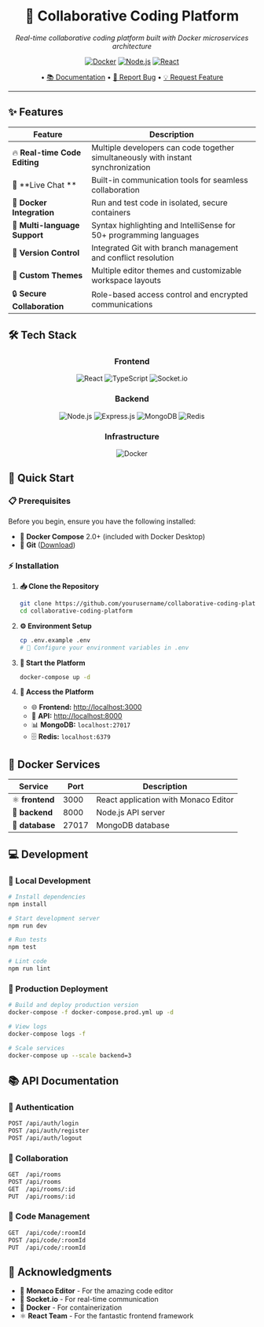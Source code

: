 
<div align="center">

# 🚀 Collaborative Coding Platform

*Real-time collaborative coding platform built with Docker microservices architecture*

[![Docker](https://img.shields.io/badge/Docker-20.10+-blue.svg)](https://www.docker.com/)
[![Node.js](https://img.shields.io/badge/Node.js-16+-green.svg)](https://nodejs.org/)
[![React](https://img.shields.io/badge/React-18+-61DAFB.svg)](https://reactjs.org/)

 • [📚 Documentation](docs/) • [🐛 Report Bug](issues/) • [💡 Request Feature](issues/)

</div>

---

## ✨ Features

| Feature | Description |
|---------|-------------|
| 🔥 **Real-time Code Editing** | Multiple developers can code together simultaneously with instant synchronization |
| 💬 **Live Chat ** | Built-in communication tools for seamless collaboration |
| 🐳 **Docker Integration** | Run and test code in isolated, secure containers |
| 🌈 **Multi-language Support** | Syntax highlighting and IntelliSense for 50+ programming languages |
| 🔄 **Version Control** | Integrated Git with branch management and conflict resolution |
| 🎨 **Custom Themes** | Multiple editor themes and customizable workspace layouts |
| 🔒 **Secure Collaboration** | Role-based access control and encrypted communications |

## 🛠️ Tech Stack

<div align="center">

### Frontend
![React](https://img.shields.io/badge/React-20232A?style=for-the-badge&logo=react&logoColor=61DAFB)
![TypeScript](https://img.shields.io/badge/TypeScript-007ACC?style=for-the-badge&logo=typescript&logoColor=white)
![Socket.io](https://img.shields.io/badge/Socket.io-black?style=for-the-badge&logo=socket.io&badgeColor=010101)

### Backend
![Node.js](https://img.shields.io/badge/Node.js-43853D?style=for-the-badge&logo=node.js&logoColor=white)
![Express.js](https://img.shields.io/badge/Express.js-404D59?style=for-the-badge)
![MongoDB](https://img.shields.io/badge/MongoDB-4EA94B?style=for-the-badge&logo=mongodb&logoColor=white)
![Redis](https://img.shields.io/badge/Redis-DC382D?style=for-the-badge&logo=redis&logoColor=white)

### Infrastructure
![Docker](https://img.shields.io/badge/Docker-2496ED?style=for-the-badge&logo=docker&logoColor=white)


</div>

## 🚀 Quick Start

### 📋 Prerequisites

Before you begin, ensure you have the following installed:
- 🔧 **Docker Compose** 2.0+ (included with Docker Desktop)
- 📝 **Git** ([Download](https://git-scm.com/))

### ⚡ Installation

1. **📥 Clone the Repository**
   ```bash
   git clone https://github.com/yourusername/collaborative-coding-platform.git
   cd collaborative-coding-platform
   ```

2. **⚙️ Environment Setup**
   ```bash
   cp .env.example .env
   # 📝 Configure your environment variables in .env
   ```

3. **🚀 Start the Platform**
   ```bash
   docker-compose up -d
   ```

4. **🎉 Access the Platform**
   - 🌐 **Frontend:** [http://localhost:3000](http://localhost:3000)
   - 🔧 **API:** [http://localhost:8000](http://localhost:8000)
   - 📊 **MongoDB:** `localhost:27017`
   - 🗄️ **Redis:** `localhost:6379`


## 🐳 Docker Services

| Service | Port | Description |
|---------|------|-------------|
| ⚛️ **frontend** | 3000 | React application with Monaco Editor |
| 🔧 **backend** | 8000 | Node.js API server |
| 🍃 **database** | 27017 | MongoDB database |

## 💻 Development

### 🔧 Local Development
```bash
# Install dependencies
npm install

# Start development server
npm run dev

# Run tests
npm test

# Lint code
npm run lint
```

### 🚀 Production Deployment
```bash
# Build and deploy production version
docker-compose -f docker-compose.prod.yml up -d

# View logs
docker-compose logs -f

# Scale services
docker-compose up --scale backend=3
```

## 📚 API Documentation

### 🔐 Authentication
```bash
POST /api/auth/login
POST /api/auth/register
POST /api/auth/logout
```

### 👥 Collaboration
```bash
GET  /api/rooms
POST /api/rooms
GET  /api/rooms/:id
PUT  /api/rooms/:id
```

### 📝 Code Management
```bash
GET  /api/code/:roomId
POST /api/code/:roomId
PUT  /api/code/:roomId
```

## 🙏 Acknowledgments

- 🎨 **Monaco Editor** - For the amazing code editor
- 🔗 **Socket.io** - For real-time communication
- 🐳 **Docker** - For containerization
- ⚛️ **React Team** - For the fantastic frontend framework

<div align="center">


